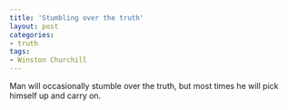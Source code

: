 ```yaml
---
title: 'Stumbling over the truth'
layout: post
categories:
- truth
tags:
- Winston Churchill
---
```


Man will occasionally stumble over the truth, but most times he will pick himself up and carry on.